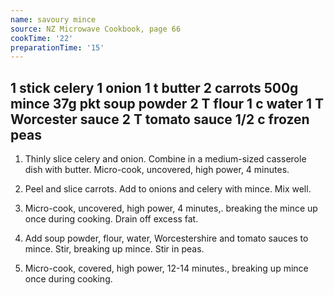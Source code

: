 ```yaml
---
name: savoury mince
source: NZ Microwave Cookbook, page 66
cookTime: '22'
preparationTime: '15'
---
```

1 stick celery
1 onion
1 t butter
2 carrots
500g mince
37g pkt soup powder
2 T flour
1 c water
1 T Worcester sauce
2 T tomato sauce
1/2 c frozen peas
---
1.  Thinly slice celery and onion.  Combine in a medium-sized casserole dish with butter.  Micro-cook, uncovered, high power, 4 minutes.

2.  Peel and slice carrots.  Add to onions and celery with mince.  Mix well.

3.  Micro-cook, uncovered, high power, 4 minutes,. breaking the mince up once during cooking.  Drain off excess fat.

4.  Add soup powder, flour, water, Worcestershire and tomato sauces to mince.  Stir, breaking up mince.  Stir in peas.

5.  Micro-cook, covered, high power, 12-14 minutes., breaking up mince once during cooking.

